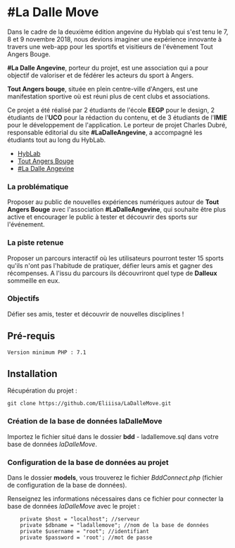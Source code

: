 # #La Dalle Move

Dans le cadre de la deuxième édition angevine du Hyblab qui s'est tenu le 7, 8 et 9 novembre 2018, nous devions imaginer une expérience innovante à travers une web-app pour les sportifs et visitieurs de l'évènement Tout Angers Bouge.

**#La Dalle Angevine**, porteur du projet, est une association qui a pour objectif de valoriser et de fédérer les acteurs du sport à Angers.

**Tout Angers bouge**, située en plein centre-ville d'Angers, est une manifestation sportive où est réuni plus de cent clubs et associations.


Ce projet a été réalisé par 2 étudiants de l'école **EEGP** pour le design, 2 étudiants de l'**UCO** pour la rédaction du contenu, et de 3 étudiants de l'**IMIE** pour le développement de l'application. Le porteur de projet Charles Dubré, responsable éditorial du site **#LaDalleAngevine**, a accompagné les étudiants tout au long du HybLab.

* [HybLab](https://www.hyblab.fr/)
* [Tout Angers Bouge](http://www.angers-trails.fr/)
* [#La Dalle Angevine](https://ladalleangevine.com/)

### La problématique
Proposer au public de nouvelles expériences numériques autour de **Tout Angers Bouge** avec l'association **#LaDalleAngevine**, qui souhaite être plus active et encourager le public à tester et découvrir des sports sur l'événement.

### La piste retenue
Proposer un parcours interactif où les utilisateurs pourront tester 15 sports qu'ils n'ont pas l'habitude de pratiquer, défier leurs amis et gagner des récompenses. A l'issu du parcours ils découvriront quel type de **Dalleux** sommeille en eux.

### Objectifs
Défier ses amis, tester et découvrir de nouvelles disciplines !

## Pré-requis

```
Version minimum PHP : 7.1
```

## Installation

Récupération du projet :

```
git clone https://github.com/Eliiisa/LaDalleMove.git
```

### Création de la base de données **laDalleMove**

Importez le fichier situé dans le dossier **bdd** - ladallemove.sql dans votre base de données *laDalleMove*.

### Configuration de la base de données au projet

Dans le dossier **models**, vous trouverez le fichier *BddConnect.php* (fichier de configuration de la base de données).

Renseignez les informations nécessaires dans ce fichier pour connecter la base de données *laDalleMove* avec le projet :

```
	private $host = "localhost"; //serveur
	private $dbname = "ladallemove"; //nom de la base de données
	private $username = "root"; //identifiant
	private $password = 'root'; //mot de passe

```

